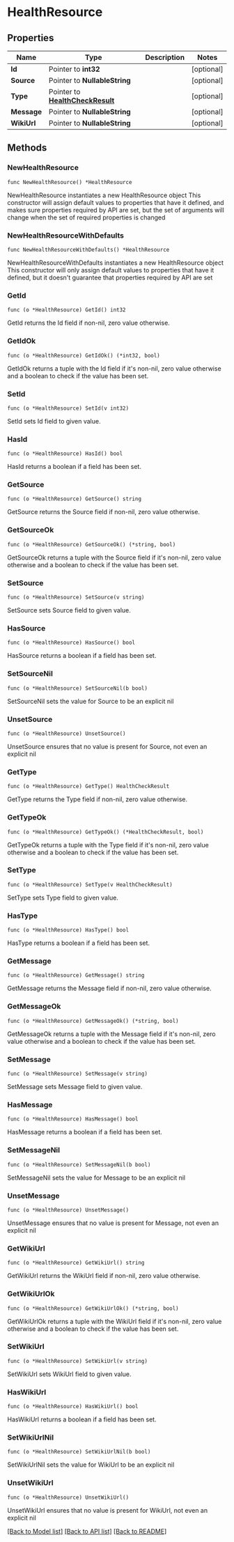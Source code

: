 # HealthResource

## Properties

Name | Type | Description | Notes
------------ | ------------- | ------------- | -------------
**Id** | Pointer to **int32** |  | [optional] 
**Source** | Pointer to **NullableString** |  | [optional] 
**Type** | Pointer to [**HealthCheckResult**](HealthCheckResult.md) |  | [optional] 
**Message** | Pointer to **NullableString** |  | [optional] 
**WikiUrl** | Pointer to **NullableString** |  | [optional] 

## Methods

### NewHealthResource

`func NewHealthResource() *HealthResource`

NewHealthResource instantiates a new HealthResource object
This constructor will assign default values to properties that have it defined,
and makes sure properties required by API are set, but the set of arguments
will change when the set of required properties is changed

### NewHealthResourceWithDefaults

`func NewHealthResourceWithDefaults() *HealthResource`

NewHealthResourceWithDefaults instantiates a new HealthResource object
This constructor will only assign default values to properties that have it defined,
but it doesn't guarantee that properties required by API are set

### GetId

`func (o *HealthResource) GetId() int32`

GetId returns the Id field if non-nil, zero value otherwise.

### GetIdOk

`func (o *HealthResource) GetIdOk() (*int32, bool)`

GetIdOk returns a tuple with the Id field if it's non-nil, zero value otherwise
and a boolean to check if the value has been set.

### SetId

`func (o *HealthResource) SetId(v int32)`

SetId sets Id field to given value.

### HasId

`func (o *HealthResource) HasId() bool`

HasId returns a boolean if a field has been set.

### GetSource

`func (o *HealthResource) GetSource() string`

GetSource returns the Source field if non-nil, zero value otherwise.

### GetSourceOk

`func (o *HealthResource) GetSourceOk() (*string, bool)`

GetSourceOk returns a tuple with the Source field if it's non-nil, zero value otherwise
and a boolean to check if the value has been set.

### SetSource

`func (o *HealthResource) SetSource(v string)`

SetSource sets Source field to given value.

### HasSource

`func (o *HealthResource) HasSource() bool`

HasSource returns a boolean if a field has been set.

### SetSourceNil

`func (o *HealthResource) SetSourceNil(b bool)`

 SetSourceNil sets the value for Source to be an explicit nil

### UnsetSource
`func (o *HealthResource) UnsetSource()`

UnsetSource ensures that no value is present for Source, not even an explicit nil
### GetType

`func (o *HealthResource) GetType() HealthCheckResult`

GetType returns the Type field if non-nil, zero value otherwise.

### GetTypeOk

`func (o *HealthResource) GetTypeOk() (*HealthCheckResult, bool)`

GetTypeOk returns a tuple with the Type field if it's non-nil, zero value otherwise
and a boolean to check if the value has been set.

### SetType

`func (o *HealthResource) SetType(v HealthCheckResult)`

SetType sets Type field to given value.

### HasType

`func (o *HealthResource) HasType() bool`

HasType returns a boolean if a field has been set.

### GetMessage

`func (o *HealthResource) GetMessage() string`

GetMessage returns the Message field if non-nil, zero value otherwise.

### GetMessageOk

`func (o *HealthResource) GetMessageOk() (*string, bool)`

GetMessageOk returns a tuple with the Message field if it's non-nil, zero value otherwise
and a boolean to check if the value has been set.

### SetMessage

`func (o *HealthResource) SetMessage(v string)`

SetMessage sets Message field to given value.

### HasMessage

`func (o *HealthResource) HasMessage() bool`

HasMessage returns a boolean if a field has been set.

### SetMessageNil

`func (o *HealthResource) SetMessageNil(b bool)`

 SetMessageNil sets the value for Message to be an explicit nil

### UnsetMessage
`func (o *HealthResource) UnsetMessage()`

UnsetMessage ensures that no value is present for Message, not even an explicit nil
### GetWikiUrl

`func (o *HealthResource) GetWikiUrl() string`

GetWikiUrl returns the WikiUrl field if non-nil, zero value otherwise.

### GetWikiUrlOk

`func (o *HealthResource) GetWikiUrlOk() (*string, bool)`

GetWikiUrlOk returns a tuple with the WikiUrl field if it's non-nil, zero value otherwise
and a boolean to check if the value has been set.

### SetWikiUrl

`func (o *HealthResource) SetWikiUrl(v string)`

SetWikiUrl sets WikiUrl field to given value.

### HasWikiUrl

`func (o *HealthResource) HasWikiUrl() bool`

HasWikiUrl returns a boolean if a field has been set.

### SetWikiUrlNil

`func (o *HealthResource) SetWikiUrlNil(b bool)`

 SetWikiUrlNil sets the value for WikiUrl to be an explicit nil

### UnsetWikiUrl
`func (o *HealthResource) UnsetWikiUrl()`

UnsetWikiUrl ensures that no value is present for WikiUrl, not even an explicit nil

[[Back to Model list]](../README.md#documentation-for-models) [[Back to API list]](../README.md#documentation-for-api-endpoints) [[Back to README]](../README.md)


